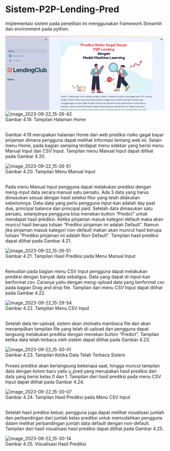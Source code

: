 # Sistem-P2P-Lending-Pred

Implementasi sistem pada penelitian ini menggunakan framework Streamlit dan environment pada python.  
 
 ![img](Icon/image_2023-09-22_15-26-33.png) <br>
 ![image_2023-09-22_15-26-42](https://github.com/Tiara-la/P2PlendingPred.github.io/assets/57089512/e675152d-b63b-46e1-b849-3fd113cdbb6d) <br>
Gambar 4.19. Tampilan Halaman Home <br> <br>

Gambar 4.19 merupakan halaman Home dari web prediksi risiko gagal bayar pinjaman dimana pengguna dapat melihat informasi tentang web ini. Selain menu Home, pada bagian samping terdapat menu sidebar yang berisi menu Manual Input dan CSV Input. Tampilan menu Manual Input dapat dilihat pada Gambar 4.20.

![image_2023-09-22_15-26-51](https://github.com/Tiara-la/P2PlendingPred.github.io/assets/57089512/b3b64011-c4d7-44fd-b37d-90c3710f3eb4) <br>
Gambar 4.20. Tampilan Menu Manual Input <br> <br>

Pada menu Manual Input pengguna dapat melakukan prediksi dengan meng-input data secara manual satu persatu. Ada 3 data yang harus dimasukan sesuai dengan hasil seleksi fitur yang telah dilakukan sebelumnya. Data-data yang perlu pengguna input-kan adalah day past due, principal balance dan principal paid.
Setelah data dimasukan satu persatu, selanjutnya pengguna bisa menekan button “Predict” untuk mendapat hasil prediksi. Ketika pinjaman masuk kategori default maka akan muncul hasil berupa tulisan “Prediksi pinjaman ini adalah Default”. Namun jika pinjaman masuk kategori non-default makan akan muncul hasil berupa tulisan “Prediksi pinjaman ini adalah Non-Default”. Tampilan hasil prediksi dapat dilihat pada Gambar 4.21.
 
 
 ![image_2023-09-22_15-26-51](https://github.com/Tiara-la/P2PlendingPred.github.io/assets/57089512/b3b64011-c4d7-44fd-b37d-90c3710f3eb4) <br>
Gambar 4.21. Tampilan Hasil Prediksi pada Menu Manual Input <br> <br>

Kemudian pada bagian menu CSV Input pengguna dapat melakukan prediksi dengan banyak data sekaligus. Data yang dapat di-input-kan berformat csv. Caranya yaitu dengan meng-upload data yang berformat csv pada bagian Drag and drop file. Tampilan dari menu CSV Input dapat dilihat pada Gambar 4.22.

![image_2023-09-22_15-29-54](https://github.com/Tiara-la/P2PlendingPred.github.io/assets/57089512/af8b7808-b008-4859-9cb7-221768bf72e1) <br>
Gambar 4.22. Tampilan Menu CSV Input <br> <br>

Setelah data ter-upload, sistem akan otomatis mambaca file dan akan menampilkan tampilan file yang telah di-upload dan pengguna dapat langsung melakukan prediksi dengan menekan button “Predict”. Tampilan ketika data telah terbaca oleh sistem dapat dilihat pada Gambar 4.23.

![image_2023-09-22_15-30-01](https://github.com/Tiara-la/P2PlendingPred.github.io/assets/57089512/7e5cb8c5-0d21-46c4-ac9f-67a7abc18f48)
<br>
Gambar 4.23. Tampilan Ketika Data Telah Terbaca Sistem <br> <br>
Proses prediksi akan berlangsung beberapa saat, hingga muncul tampilan data dengan kolom baru yaitu y_pred yang merupakan hasil prediksi dari data yang berisi kelas 0 dan 1. Tampilan dari hasil prediksi pada menu CSV Input dapat dilihat pada Gambar 4.24.

![image_2023-09-22_15-30-07](https://github.com/Tiara-la/P2PlendingPred.github.io/assets/57089512/e8cf6655-652d-4759-9401-01fba59313f9) <br>
Gambar 4.24. Tampilan Hasil Prediksi pada Menu CSV Input <br> <br>

Setelah hasil prediksi keluar, pengguna juga dapat melihat visualisasi jumlah dan perbandingan dari jumlah kelas prediksi untuk memudahkan pengguna dalam melihat perbandingan jumlah data default dengan non-default. Tampilan dari hasil visualisasi hasil prediksi dapat dilihat pada Gambar 4.25. 

![image_2023-09-22_15-30-14](https://github.com/Tiara-la/P2PlendingPred.github.io/assets/57089512/a38949cc-38f5-4584-9b39-b117385b86cb) <br>
Gambar 4.25. Visualisasi Hasil Prediksi <br> <br>
